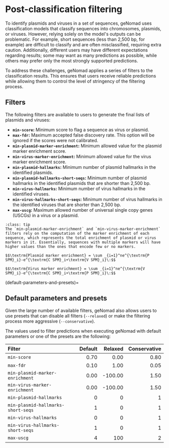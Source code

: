 # Post-classification filtering

To identify plasmids and viruses in a set of sequences, geNomad uses classification models that classify sequences into chromosomes, plasmids, or viruses. However, relying solely on the model's outputs can be problematic. For example, short sequences (less than 2,500 bp, for example) are difficult to classify and are often misclassified, requiring extra caution. Additionally, different users may have different expectations regarding results; some may want as many predictions as possible, while others may prefer only the most strongly supported predictions.

To address these challenges, geNomad applies a series of filters to the classification results. This ensures that users receive reliable predictions while allowing them to control the level of stringency of the filtering process.

## Filters

The following filters are available to users to generate the final lists of plasmids and viruses:

- **`min-score`:** Minimum score to flag a sequence as virus or plasmid.
- **`max-fdr`:** Maximum accepted false discovery rate. This option will be  ignored if the scores were not calibrated.
- **`min-plasmid-marker-enrichment`:** Minimum allowed value for the plasmid marker enrichment score.
- **`min-virus-marker-enrichment`:** Minimum allowed value for the virus marker enrichment score.
- **`min-plasmid-hallmarks`:** Minimum number of plasmid hallmarks in the identified plasmids.
- **`min-plasmid-hallmarks-short-seqs`:** Minimum number of plasmid hallmarks in the identified plasmids that are shorter than 2,500 bp.
- **`min-virus-hallmarks`:** Minimum number of virus hallmarks in the identified viruses.
- **`min-virus-hallmarks-short-seqs`:** Minimum number of virus hallmarks in the identified viruses that are shorter than 2,500 bp.
- **`max-uscg`:** Maximum allowed number of universal single copy genes (USCGs) in a virus or a plasmid.

```{admonition} The marker enrichment filters
:class: tip
The `min-plasmid-marker-enrichment` and `min-virus-marker-enrichment` filters rely on the computation of the marker enrichment of each sequence, which represents the total enrichment of plasmid or virus markers in it. Essentially, sequences with multiple markers will have higher values than the ones that encode few or no markers.

$$\textrm{Plasmid marker enrichment} = \sum _{i=1}^ne^{\textrm{P SPM}_i}-e^{\textrm{C SPM}_i+\textrm{V SPM}_i}\:$$

$$\textrm{Virus marker enrichment} = \sum _{i=1}^ne^{\textrm{V SPM}_i}-e^{\textrm{C SPM}_i+\textrm{P SPM}_i}\:$$
```

(default-parameters-and-presets)=
## Default parameters and presets

Given the large number of available filters, geNomad also allows users to use presets that can disable all filters (`--relaxed`) or make the filtering process more aggressive (`--conservative`).

The values used to filter predictions when executing geNomad with default parameters or one of the presets are the following:

| Filter                             | Default | Relaxed | Conservative |
|:-----------------------------------|--------:|--------:|-------------:|
| `min-score`                        |    0.70 |    0.00 |         0.80 |
| `max-fdr`                          |    0.10 |    1.00 |         0.05 |
| `min-plasmid-marker-enrichment`    |    0.00 | -100.00 |         1.50 |
| `min-virus-marker-enrichment`      |    0.00 | -100.00 |         1.50 |
| `min-plasmid-hallmarks`            |       0 |       0 |            1 |
| `min-plasmid-hallmarks-short-seqs` |       1 |       0 |            1 |
| `min-virus-hallmarks`              |       0 |       0 |            1 |
| `min-virus-hallmarks-short-seqs`   |       1 |       0 |            1 |
| `max-uscg`                         |       4 |     100 |            2 |
